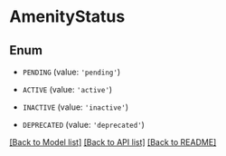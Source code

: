 # AmenityStatus


## Enum

* `PENDING` (value: `'pending'`)

* `ACTIVE` (value: `'active'`)

* `INACTIVE` (value: `'inactive'`)

* `DEPRECATED` (value: `'deprecated'`)

[[Back to Model list]](../README.md#documentation-for-models) [[Back to API list]](../README.md#documentation-for-api-endpoints) [[Back to README]](../README.md)


